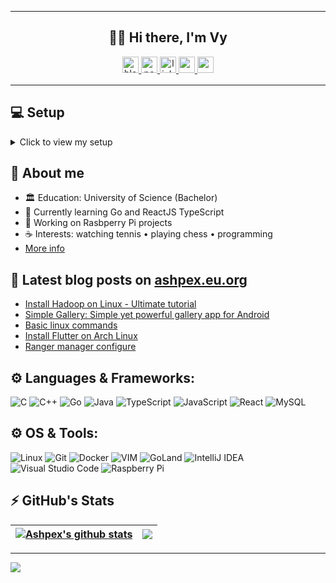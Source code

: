 
---------------------------
<div align="center">
  <h2>👋🏻 Hi there, I'm Vy </h2>
</div>

<!--
<p align = "center">
  <img height="40" alt="archlinux-icon" src="https://www.logolynx.com/images/logolynx/91/914639a1180c179a71fee283128b01c5.png"/>
</p>
-->

<div align="center">
    <a href="https://ashpex.eu.org/" target="_blank">
        <img src=https://img.shields.io/badge/BLOG-ashpex.eu.org-red?&labelColor=101010&style=for-the-badge alt=blog style="margin-bottom: 5px;" height="26" />
    </a>
    <a href="https://ashpex.net/" target="_blank">
        <img src=https://img.shields.io/badge/Portfolio-ashpex.net-%234ea94b?&labelColor=101010&style=for-the-badge alt=portfolio style="margin-bottom: 5px;" height="26" />
    </a>
    <a href="https://linkedin.com/in/vybuint" target="_blank">
        <img src=https://img.shields.io/badge/vybuint-blue?style=for-the-badge&logo=linkedin&logoColor=white alt=linkedin style="margin-bottom: 5px;" height="26" />
    </a>
    <a href="https://t.me/ashvyr" target="_blank">
        <img src=https://img.shields.io/badge/@ashvyr-2CA5E0?style=for-the-badge&logo=telegram&logoColor=white style="margin-bottom: 5px;" height="26"/>
    </a>
      <a href="https://matrix.to/#/@ashpex:kde.org)" target="_blank">
        <img src=https://img.shields.io/badge/Matrix-000000?style=for-the-badge&logo=matrix&logoColor=white style="margin-bottom: 5px;" height="26"/>
    </a>
</div>

---------------------------

## 💻 Setup
<details>
  <summary>Click to view my setup</summary>
  
<div align="center">
<h3> ~/ </h3>
</div>

<div align="center">
<h4> You are, quite obviously, home. </h4>
</div>

<div align="center">
<img src="https://ashpex.eu.org/images/2019-12_scrot.png" alt="setup" width="550"/>
</div>

<div align="center">
  <b>Distribution:</b> Arch (GNU/Linux)/ <b>Font:</b> Iosevka Term / <b>Hosted by:</b> Glorious ThinkPad
</div>
</details>


## 💬 About me
- 🏛️ Education: University of Science (Bachelor)
- 🌱 Currently learning Go and ReactJS TypeScript
- 🔭 Working on Rasbperry Pi projects
- ☕ Interests:  watching tennis • playing chess • programming
- [More info](https://ashpex.eu.org/about/)

## 📕 Latest blog posts on [ashpex.eu.org](https://ashpex.eu.org)
<!-- BLOG-POST-LIST:START -->
- [Install Hadoop on Linux - Ultimate tutorial](https://ashpex.github.io/2022/04/install-hadoop-on-linux/)
- [Simple Gallery: Simple yet powerful gallery app for Android](https://ashpex.github.io/2022/04/simple-gallery-android-application/)
- [Basic linux commands](https://ashpex.github.io/2021/08/basic-linux-commands/)
- [Install Flutter on Arch Linux](https://ashpex.github.io/2021/06/how-to-install-flutter-on-arch-linux/)
- [Ranger manager configure](https://ashpex.github.io/2020/08/ranger-configure/)
<!-- BLOG-POST-LIST:END -->

## ⚙️ Languages & Frameworks:

![C](https://img.shields.io/badge/c-%2300599C.svg?style=for-the-badge&logo=c&logoColor=white)
![C++](https://img.shields.io/badge/c++-%2300599C.svg?style=for-the-badge&logo=c%2B%2B&logoColor=white)
![Go](https://img.shields.io/badge/go-%2300ADD8.svg?style=for-the-badge&logo=go&logoColor=white)
![Java](https://img.shields.io/badge/java-%23ED8B00.svg?style=for-the-badge&logo=java&logoColor=white)
![TypeScript](https://img.shields.io/badge/typescript-%23007ACC.svg?style=for-the-badge&logo=typescript&logoColor=white)
![JavaScript](https://img.shields.io/badge/javascript-%23323330.svg?style=for-the-badge&logo=javascript&logoColor=%23F7DF1E)
![React](https://img.shields.io/badge/react-%2320232a.svg?style=for-the-badge&logo=react&logoColor=%2361DAFB)
![MySQL](https://img.shields.io/badge/mysql-%23000000.svg?style=for-the-badge&logo=mysql&logoColor=white)

## ⚙️ OS & Tools:
![Linux](https://img.shields.io/badge/Linux-FCC624?style=for-the-badge&logo=linux&logoColor=black)
![Git](https://img.shields.io/badge/Git-F05032?style=for-the-badge&logo=git&logoColor=white)
![Docker](https://img.shields.io/badge/Docker-2CA5E0?style=for-the-badge&logo=docker&logoColor=white)
![VIM](https://img.shields.io/badge/VIM-%2311AB00.svg?&style=for-the-badge&logo=vim&logoColor=white)
![GoLand](https://img.shields.io/badge/GoLand-0f0f0f?&style=for-the-badge&logo=goland&logoColor=white)
![IntelliJ IDEA](https://img.shields.io/badge/IntelliJIDEA-000000.svg?style=for-the-badge&logo=intellij-idea&logoColor=white)
![Visual Studio Code](https://img.shields.io/badge/VSCode-0078d7.svg?style=for-the-badge&logo=visual-studio-code&logoColor=white)
![Raspberry Pi](https://img.shields.io/badge/Raspberry%20Pi-A22846?style=for-the-badge&logo=Raspberry%20Pi&logoColor=white)

## ⚡ GitHub's Stats

<div align="center">

<!--
[![GitHub Streak](http://github-readme-streak-stats.herokuapp.com?user=ashpex&theme=react&hide_border=false)](https://github.com/Ashpex)
 -->
  
<!--
![github contribution grid snake animation](https://raw.githubusercontent.com/ashpex/ashpex/output/github-contribution-grid-snake.svg)
-->
| <a href="https://github.com/ashpex"><img align="center" src="https://github-readme-stats.vercel.app/api?username=ashpex&show_icons=true&include_all_commits=true&count_private=true&hide_border=true&theme=react" alt="Ashpex's github stats" /></a> | <a href="https://github.com/ashpex"><img align="center" src="https://github-readme-stats.vercel.app/api/top-langs/?username=ashpex&layout=compact&hide_border=true&hide=css,html&langs_count=10&theme=react" /></a> |
| ------------- | ------------- |
  
</div>

----
<a href="https://ashpex.eu.org/donate"><img src="https://img.shields.io/badge/Buy%20Me%20A%20Coffee-%23483699?style=for-the-badge&labelColor=%23252525&logo=Buy-Me-A-Coffee&logoColor=white" /></a>
